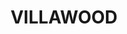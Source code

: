 ---
lastmod: '2025-04-06T06:05:20+00:00'
latitude: -33.887203
layout: suburb
longitude: 150.979458
postcode: '2163'
state: NSW
title: VILLAWOOD
url: /nsw/villawood/
---